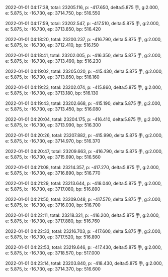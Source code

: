 2022-01-01 04:17:38, total: 23205.116, p: -417.650, delta:5.875 手, g:2.000, e: 5.875, b: -16.730, ep: 3714.750, bp: 516.550

2022-01-01 04:17:59, total: 23202.547, p: -417.510, delta:5.875 手, g:2.000, e: 5.875, b: -16.730, ep: 3713.850, bp: 516.420

2022-01-01 04:18:20, total: 23200.237, p: -416.790, delta:5.875 手, g:2.000, e: 5.875, b: -16.730, ep: 3712.410, bp: 516.150

2022-01-01 04:18:41, total: 23202.005, p: -416.350, delta:5.875 手, g:2.000, e: 5.875, b: -16.730, ep: 3713.490, bp: 516.230

2022-01-01 04:19:02, total: 23205.020, p: -415.430, delta:5.875 手, g:2.000, e: 5.875, b: -16.730, ep: 3713.850, bp: 516.160

2022-01-01 04:19:23, total: 23202.074, p: -415.860, delta:5.875 手, g:2.000, e: 5.875, b: -16.730, ep: 3713.180, bp: 516.130

2022-01-01 04:19:43, total: 23202.668, p: -415.190, delta:5.875 手, g:2.000, e: 5.875, b: -16.730, ep: 3713.450, bp: 516.080

2022-01-01 04:20:04, total: 23204.175, p: -416.410, delta:5.875 手, g:2.000, e: 5.875, b: -16.730, ep: 3713.990, bp: 516.300

2022-01-01 04:20:26, total: 23207.882, p: -415.990, delta:5.875 手, g:2.000, e: 5.875, b: -16.730, ep: 3714.970, bp: 516.370

2022-01-01 04:20:47, total: 23209.663, p: -416.790, delta:5.875 手, g:2.000, e: 5.875, b: -16.730, ep: 3715.690, bp: 516.560

2022-01-01 04:21:08, total: 23214.357, p: -417.270, delta:5.875 手, g:2.000, e: 5.875, b: -16.730, ep: 3716.890, bp: 516.770

2022-01-01 04:21:29, total: 23213.644, p: -418.040, delta:5.875 手, g:2.000, e: 5.875, b: -16.730, ep: 3717.080, bp: 516.890

2022-01-01 04:21:50, total: 23209.048, p: -417.570, delta:5.875 手, g:2.000, e: 5.875, b: -16.730, ep: 3716.030, bp: 516.700

2022-01-01 04:22:11, total: 23218.321, p: -416.200, delta:5.875 手, g:2.000, e: 5.875, b: -16.730, ep: 3717.880, bp: 516.760

2022-01-01 04:22:33, total: 23216.703, p: -417.600, delta:5.875 手, g:2.000, e: 5.875, b: -16.730, ep: 3717.520, bp: 516.890

2022-01-01 04:22:53, total: 23219.646, p: -417.430, delta:5.875 手, g:2.000, e: 5.875, b: -16.730, ep: 3718.570, bp: 517.000

2022-01-01 04:23:14, total: 23203.840, p: -418.430, delta:5.875 手, g:2.000, e: 5.875, b: -16.730, ep: 3714.370, bp: 516.600